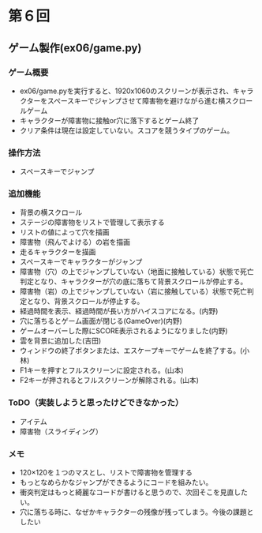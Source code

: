 # 第６回
## ゲーム製作(ex06/game.py)
### ゲーム概要
- ex06/game.pyを実行すると、1920x1060のスクリーンが表示され、キャラクターをスペースキーでジャンプさせて障害物を避けながら進む横スクロールゲーム
- キャラクターが障害物に接触or穴に落下するとゲーム終了
- クリア条件は現在は設定していない。スコアを競うタイプのゲーム。
### 操作方法
- スペースキーでジャンプ
### 追加機能
- 背景の横スクロール
- ステージの障害物をリストで管理して表示する
- リストの値によって穴を描画
- 障害物（飛んでよける）の岩を描画
- 走るキャラクターを描画
- スペースキーでキャラクターがジャンプ
- 障害物（穴）の上でジャンプしていない（地面に接触している）状態で死亡判定となり、キャラクターが穴の底に落ちて背景スクロールが停止する。
- 障害物（岩）の上でジャンプしていない（岩に接触している）状態で死亡判定となり、背景スクロールが停止する。
- 経過時間を表示、経過時間が長い方がハイスコアになる。(内野)
- 穴に落ちるとゲーム画面が閉じる(GameOver)(内野)
- ゲームオーバーした際にSCORE表示されるようになりました(内野)
- 雲を背景に追加した(吉田)
- ウィンドウの終了ボタンまたは、エスケープキーでゲームを終了する。(小林)
- F1キーを押すとフルスクリーンに設定される。(山本)
- F2キーが押されるとフルスクリーンが解除される。(山本)

### ToDO（実装しようと思ったけどできなかった）
- アイテム
- 障害物（スライディング）
### メモ
- 120×120を１つのマスとし、リストで障害物を管理する
- もっとなめらかなジャンプができるようにコードを組みたい。
- 衝突判定はもっと綺麗なコードが書けると思うので、次回そこを見直したい。
- 穴に落ちる時に、なぜかキャラクターの残像が残ってしまう。今後の課題としたい
